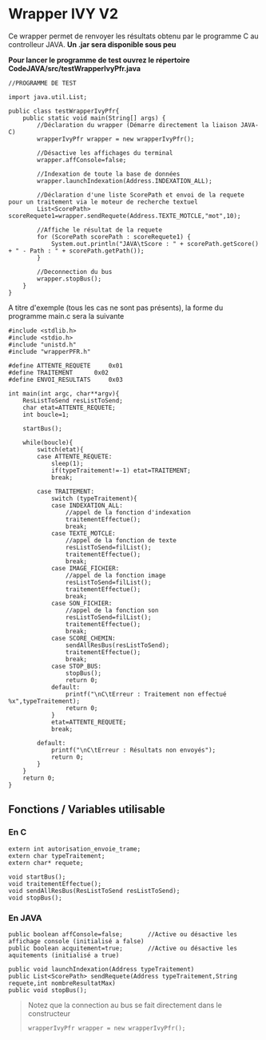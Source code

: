 # Wrapper IVY V2
Ce wrapper permet de renvoyer les résultats obtenu par le programme C au controlleur JAVA.
**Un .jar sera disponible sous peu**

**Pour lancer le programme de test ouvrez le répertoire CodeJAVA/src/testWrapperIvyPfr.java**

```
//PROGRAMME DE TEST

import java.util.List;

public class testWrapperIvyPfr{
    public static void main(String[] args) {
        //Déclaration du wrapper (Démarre directement la liaison JAVA-C)
        wrapperIvyPfr wrapper = new wrapperIvyPfr();

        //Désactive les affichages du terminal
        wrapper.affConsole=false;

        //Indexation de toute la base de données
        wrapper.launchIndexation(Address.INDEXATION_ALL);

        //Déclaration d'une liste ScorePath et envoi de la requete pour un traitement via le moteur de recherche textuel
        List<ScorePath> scoreRequete1=wrapper.sendRequete(Address.TEXTE_MOTCLE,"mot",10);
        
        //Affiche le résultat de la requete
        for (ScorePath scorePath : scoreRequete1) {
            System.out.println("JAVA\tScore : " + scorePath.getScore() + " - Path : " + scorePath.getPath());
        }

        //Deconnection du bus
        wrapper.stopBus();
    }
}

```

A titre d'exemple (tous les cas ne sont pas présents), la forme du programme main.c sera la suivante
```
#include <stdlib.h>
#include <stdio.h>
#include "unistd.h"
#include "wrapperPFR.h"

#define ATTENTE_REQUETE 	0x01
#define TRAITEMENT 		0x02
#define ENVOI_RESULTATS 	0x03

int main(int argc, char**argv){
	ResListToSend resListToSend;
	char etat=ATTENTE_REQUETE;
	int boucle=1;
	
	startBus();

	while(boucle){
		switch(etat){
		case ATTENTE_REQUETE:
			sleep(1);
			if(typeTraitement!=-1) etat=TRAITEMENT;
			break;

		case TRAITEMENT:
			switch (typeTraitement){
			case INDEXATION_ALL:
				//appel de la fonction d'indexation
				traitementEffectue();
				break;
			case TEXTE_MOTCLE:
				//appel de la fonction de texte
				resListToSend=filList();
				traitementEffectue();
				break;
			case IMAGE_FICHIER:
				//appel de la fonction image
				resListToSend=filList();
				traitementEffectue();
				break;
			case SON_FICHIER:
				//appel de la fonction son
				resListToSend=filList();
				traitementEffectue();
				break;
			case SCORE_CHEMIN:
				sendAllResBus(resListToSend);
				traitementEffectue();
				break;
			case STOP_BUS:
				stopBus();
				return 0;
			default:
				printf("\nC\tErreur : Traitement non effectué %x",typeTraitement);
				return 0;
			}
			etat=ATTENTE_REQUETE;
			break;

		default:
			printf("\nC\tErreur : Résultats non envoyés");
			return 0;
		}
	}
	return 0;
}

```

## Fonctions / Variables utilisable
### En C
```
extern int autorisation_envoie_trame;
extern char typeTraitement;
extern char* requete;

void startBus();
void traitementEffectue();
void sendAllResBus(ResListToSend resListToSend);
void stopBus();
```
### En JAVA
```
public boolean affConsole=false;       //Active ou désactive les affichage console (initialisé a false)
public boolean acquitement=true;       //Active ou désactive les aquitements (initialisé a true)

public void launchIndexation(Address typeTraitement)
public List<ScorePath> sendRequete(Address typeTraitement,String requete,int nombreResultatMax)
public void stopBus();
```
> Notez que la connection au bus se fait directement dans le constructeur
> ```
> wrapperIvyPfr wrapper = new wrapperIvyPfr();
> ```
